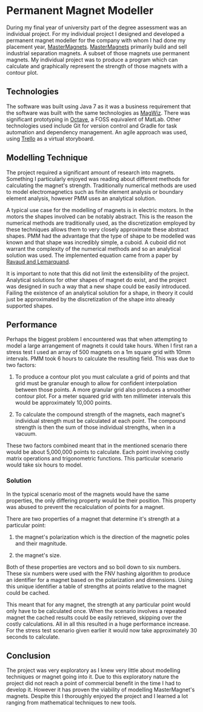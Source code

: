 # Permanent Magnet Modeller

During my final year of university part of the degree assessment was an
individual project. For my individual project I designed and developed a
permanent magnet modeller for the company with whom I had done my placement
year, [MasterMagnets][]. [MasterMagnets][] primarily build and sell industrial
separation magnets. A subset of those magnets use permanent magnets. My
individual project was to produce a program which can calculate and graphically
represent the strength of those magnets with a contour plot.

## Technologies

The software was built using Java 7 as it was a business requirement that the
software was built with the same technologies as [MagWiz][]. There was
significant prototyping in [Octave][], a FOSS equivalent of MatLab. Other
technologies used include Git for version control and Gradle for task automation
and dependency management. An agile approach was used, using [Trello][] as a
virtual storyboard.

## Modelling Technique

The project required a significant amount of research into magnets. Something I
particularly enjoyed was reading about different methods for calculating the
magnet's strength. Traditionally numerical methods are used to model
electromagnetics such as finite element analysis or boundary element analysis,
however PMM uses an analytical solution.

A typical use case for the modelling of magnets is in electric motors. In the
motors the shapes involved can be notably abstract. This is the reason the
numerical methods are traditionally used, as the discretization employed by
these techniques allows them to very closely approximate these abstract shapes.
PMM had the advantage that the type of shape to be modelled was known and that
shape was incredibly simple, a cuboid. A cuboid did not warrant the complexity
of the numerical methods and so an analytical solution was used. The implemented
equation came from a paper by [Ravaud and Lemarquand][1].

It is important to note that this did not limit the extensibility of the
project. Analytical solutions for other shapes of magnet do exist, and the
project was designed in such a way that a new shape could be easily introduced.
Failing the existence of an analytical solution for a shape, in theory it could
just be approximated by the discretization of the shape into already supported
shapes.

## Performance

Perhaps the biggest problem I encountered was that when attempting to model
a large arrangement of magnets it could take hours. When I first ran a stress
test I used an array of 500 magnets on a 1m square grid with 10mm intervals. PMM
took 6 hours to calculate the resulting field. This was due to two factors:

1. To produce a contour plot you must calculate a grid of points and that grid
   must be granular enough to allow for confident interpolation between those
   points. A more granular grid also produces a smoother contour plot. For a
   meter squared grid with ten millimeter intervals this would be approximately
   10,000 points.

2. To calculate the compound strength of the magnets, each magnet's individual
   strength must be calculated at each point. The compound strength is then the
   sum of those individual strengths, when in a vacuum.

These two factors combined meant that in the mentioned scenario there would be
about 5,000,000 points to calculate. Each point involving costly matrix
operations and trigonometric functions. This particular scenario would take six
hours to model.

### Solution

In the typical scenario most of the magnets would have the same properties, the
only differing property would be their position. This property was abused to
prevent the recalculation of points for a magnet.

There are two properties of a magnet that determine it's strength at a
particular point:

1. the magnet's polarization which is the direction of the magnetic poles and
   their magnitude.

2. the magnet's size.

Both of these properties are vectors and so boil down to six numbers. These six
numbers were used with the FNV hashing algorithm to produce an identifier for
a magnet based on the polarization and dimensions. Using this unique identifier
a table of strengths at points relative to the magnet could be cached.

This meant that for any magnet, the strength at any particular point would only
have to be calculated once. When the scenario involves a repeated magnet the
cached results could be easily retrieved, skipping over the costly calculations.
All in all this resulted in a huge performance increase. For the stress test
scenario given earlier it would now take approximately 30 seconds to calculate.

## Conclusion

The project was very exploratory as I knew very little about modelling
techniques or magnet going into it. Due to this exploratory nature the project
did not reach a point of commercial benefit in the time I had to develop it.
However it has proven the viability of modelling MasterMagnet's magnets. Despite
this I thoroughly enjoyed the project and I learned a lot ranging from
mathematical techniques to new tools.

[MasterMagnets]: www.mastermagnets.com
[Octave]: http://www.gnu.org/software/octave/
[MagWiz]: magwiz.html
[Trello]: https://trello.com
[1]: http://www.jpier.org/PIER/pier.php?paper=09091704
